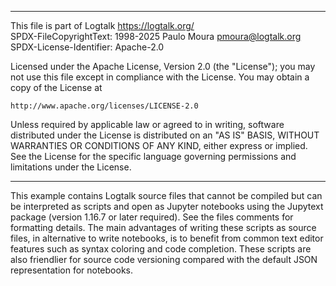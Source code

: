 ________________________________________________________________________

This file is part of Logtalk <https://logtalk.org/>  
SPDX-FileCopyrightText: 1998-2025 Paulo Moura <pmoura@logtalk.org>  
SPDX-License-Identifier: Apache-2.0

Licensed under the Apache License, Version 2.0 (the "License");
you may not use this file except in compliance with the License.
You may obtain a copy of the License at

    http://www.apache.org/licenses/LICENSE-2.0

Unless required by applicable law or agreed to in writing, software
distributed under the License is distributed on an "AS IS" BASIS,
WITHOUT WARRANTIES OR CONDITIONS OF ANY KIND, either express or implied.
See the License for the specific language governing permissions and
limitations under the License.
________________________________________________________________________


This example contains Logtalk source files that cannot be compiled but
can be interpreted as scripts and open as Jupyter notebooks using the
Jupytext package (version 1.16.7 or later required). See the files comments
for formatting details. The main advantages of writing these scripts as
source files, in alternative to write notebooks, is to benefit from common
text editor features such as syntax coloring and code completion. These
scripts are also friendlier for source code versioning compared with the
default JSON representation for notebooks.
